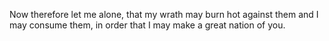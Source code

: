 Now therefore let me alone, that my wrath may burn hot against them and I may consume them, in order that I may make a great nation of you.

